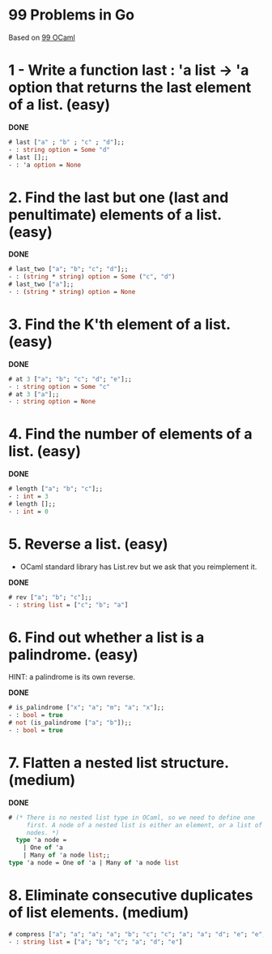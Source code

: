 # 99 Problems in Go

Based on [99 OCaml](https://v2.ocaml.org/learn/tutorials/99problems.html)

# 1 - Write a function last : 'a list -> 'a option that returns the last element of a list. (easy)

**DONE**

```ocaml
# last ["a" ; "b" ; "c" ; "d"];;
- : string option = Some "d"
# last [];;
- : 'a option = None
```

# 2. Find the last but one (last and penultimate) elements of a list. (easy)

**DONE**

```ocaml
# last_two ["a"; "b"; "c"; "d"];;
- : (string * string) option = Some ("c", "d")
# last_two ["a"];;
- : (string * string) option = None
```

# 3. Find the K'th element of a list. (easy)

**DONE**

```ocaml
# at 3 ["a"; "b"; "c"; "d"; "e"];;
- : string option = Some "c"
# at 3 ["a"];;
- : string option = None
```

# 4. Find the number of elements of a list. (easy)

**DONE**

```ocaml
# length ["a"; "b"; "c"];;
- : int = 3
# length [];;
- : int = 0
```

# 5. Reverse a list. (easy)

- OCaml standard library has List.rev but we ask that you reimplement it.

**DONE**

```ocaml
# rev ["a"; "b"; "c"];;
- : string list = ["c"; "b"; "a"]
```

# 6. Find out whether a list is a palindrome. (easy)
HINT: a palindrome is its own reverse.

**DONE**

```ocaml
# is_palindrome ["x"; "a"; "m"; "a"; "x"];;
- : bool = true
# not (is_palindrome ["a"; "b"]);;
- : bool = true
```

# 7. Flatten a nested list structure. (medium)

**DONE**

```ocaml
# (* There is no nested list type in OCaml, so we need to define one
     first. A node of a nested list is either an element, or a list of
     nodes. *)
  type 'a node =
    | One of 'a 
    | Many of 'a node list;;
type 'a node = One of 'a | Many of 'a node list
```

# 8. Eliminate consecutive duplicates of list elements. (medium)

```ocaml
# compress ["a"; "a"; "a"; "a"; "b"; "c"; "c"; "a"; "a"; "d"; "e"; "e"; "e"; "e"];;
- : string list = ["a"; "b"; "c"; "a"; "d"; "e"]
```
